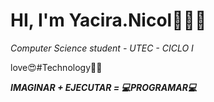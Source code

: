 
# HI, I'm Yacira.Nicol👋🏼✨ 
*Computer Science student - UTEC - CICLO I*

love😍#Technology👩‍💻


***IMAGINAR + EJECUTAR = 💻PROGRAMAR💻***



